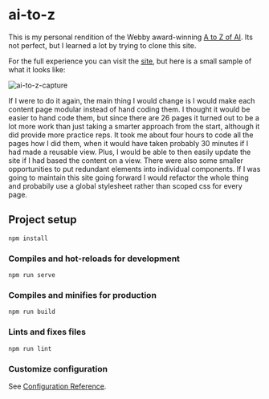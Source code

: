 # ai-to-z

This is my personal rendition of the Webby award-winning [A to Z of AI](https://atozofai.withgoogle.com/intl/en-US/). Its not perfect, but I learned a lot by trying to clone this site.

For the full experience you can visit the [site](https://ai-to-z.herokuapp.com/), but here is a small sample of what it looks like:

![ai-to-z-capture](https://user-images.githubusercontent.com/78166995/135475072-ef6dc8dd-d36d-457c-aa07-5230392bf343.PNG)

If I were to do it again, the main thing I would change is I would make each content page modular instead of hand coding them. I thought it would be easier to hand code them, but since there are 26 pages it turned out to be a lot more work than just taking a smarter approach from the start, although it did provide more practice reps. It took me about four hours to code all the pages how I did them, when it would have taken probably 30 minutes if I had made a reusable view. Plus, I would be able to then easily update the site if I had based the content on a view. There were also some smaller opportunities to put redundant elements into individual components. If I was going to maintain this site going forward I would refactor the whole thing and probabily use a global stylesheet rather than scoped css for every page.

## Project setup
```
npm install
```

### Compiles and hot-reloads for development
```
npm run serve
```

### Compiles and minifies for production
```
npm run build
```

### Lints and fixes files
```
npm run lint
```

### Customize configuration
See [Configuration Reference](https://cli.vuejs.org/config/).

